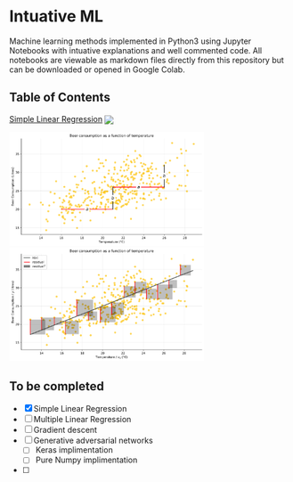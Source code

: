 # Intuative ML

Machine learning methods implemented in Python3 using Jupyter Notebooks with intuative explanations and well commented code. All notebooks are viewable as markdown files directly from this repository but can be downloaded or opened in Google Colab.

## Table of Contents
[Simple Linear Regression](Simple%20Linear%20Regression#Introduction) <a href="https://colab.research.google.com/github/RyanCodrai/ml-from-the-ground-up/blob/master/Simple%20Linear%20Regression/Simple%20Linear%20Regression.ipynb"><img valign="middle" src="https://colab.research.google.com/assets/colab-badge.svg"></a>
<div>
  <img src="Simple%20Linear%20Regression/output_8_0.svg" width="350px">
  <img src="Simple%20Linear%20Regression/output_18_0.svg" width="350px">
</div>

## To be completed
- [x] Simple Linear Regression 
- [ ] Multiple Linear Regression
- [ ] Gradient descent
- [ ] Generative adversarial networks
  - [ ] Keras implimentation
  - [ ] Pure Numpy implimentation
- [ ]
